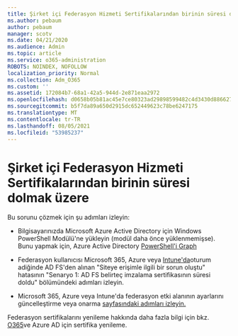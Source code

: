 ```yaml
---
title: Şirket içi Federasyon Hizmeti Sertifikalarından birinin süresi dolmak üzere
ms.author: pebaum
author: pebaum
manager: scotv
ms.date: 04/21/2020
ms.audience: Admin
ms.topic: article
ms.service: o365-administration
ROBOTS: NOINDEX, NOFOLLOW
localization_priority: Normal
ms.collection: Adm_O365
ms.custom: ''
ms.assetid: 172084b7-68a1-42a5-944d-2e871eaa2972
ms.openlocfilehash: d0658b05b81ac45e7ce80323ad29898599482c4d3430d886627af6e9f8d136f6
ms.sourcegitcommit: b5f7da89a650d2915dc652449623c78be6247175
ms.translationtype: MT
ms.contentlocale: tr-TR
ms.lasthandoff: 08/05/2021
ms.locfileid: "53985237"
---
```

# <a name="one-of-your-on-premises-federation-service-certificates-is-expiring"></a>Şirket içi Federasyon Hizmeti Sertifikalarından birinin süresi dolmak üzere

Bu sorunu çözmek için şu adımları izleyin:
  
- Bilgisayarınızda Microsoft Azure Active Directory için Windows PowerShell Modülü'ne yükleyin (modül daha önce yüklenmemişse). Bunu yapmak için, Azure Active Directory [PowerShell'i Graph](https://docs.microsoft.com/powershell/azure/active-directory/install-adv2?view=azureadps-2.0)
    
- Federasyon kullanıcısı Microsoft 365, Azure veya [Intune'da](https://support.microsoft.com/help/2713898/there-was-a-problem-accessing-the-site-error-from-ad-fs-when-a-federat)oturum adiğinde AD FS'den alınan "Siteye erişimle ilgili bir sorun oluştu" hatasının "Senaryo 1: AD FS belirteç imzalama sertifikasının süresi doldu" bölümündeki adımları izleyin.
    
- Microsoft 365, Azure veya Intune'da federasyon etki alanının ayarlarını güncelleştirme veya onarma [sayfasındaki adımları izleyin.](https://support.microsoft.com/help/2647048/how-to-update-or-repair-the-settings-of-a-federated-domain-in-office-3)
    
Federasyon sertifikalarını yenileme hakkında daha fazla bilgi için bkz. [O365](https://docs.microsoft.com/azure/active-directory/connect/active-directory-aadconnect-o365-certs)ve Azure AD için sertifika yenileme.
  

